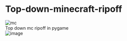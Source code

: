 # Top-down-minecraft-ripoff
![mc](https://user-images.githubusercontent.com/66333305/163691462-fff6703c-ffff-4901-9713-83081ac50658.png)
<br>Top down mc ripoff in pygame<br>
![image](https://user-images.githubusercontent.com/66333305/163691469-e4c12b7d-ab76-4e07-9cf1-f38ab637adb3.png)
